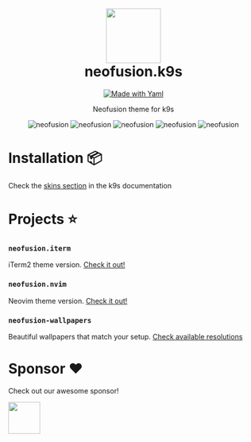 <div align="center">
    <h1>
        <img src="https://i.ibb.co/wMhmrH9/logo.jpg" width="110" />
        <br />neofusion.k9s
    </h1>
</div>

<p align="center"> 
    <a href="#"><img alt="Made with Yaml" src="https://img.shields.io/badge/Made%20with%20Yaml-blueviolet.svg?style=for-the-badge&logo=yaml" style="vertical-align:center" /></a>
</p>

<p align="center">
    Neofusion theme for k9s
</p>

<p align="center">
    <img src="https://i.ibb.co/RBmNbGR/k9s-neofusion-1.png" alt="neofusion" />
    <img src="https://i.ibb.co/rFrL8x7/k9s-neofusion-2.png" alt="neofusion" />
    <img src="https://i.ibb.co/ZxJDc9P/k9s-neofusion-3.png" alt="neofusion" />
    <img src="https://i.ibb.co/9cSzCxL/k9s-neofusion-4.png" alt="neofusion" />
    <img src="https://i.ibb.co/n6Lb4jx/k9s-neofusion-5.png" alt="neofusion" />
</p>

# Installation 📦

Check the [skins section](https://k9scli.io/topics/skins/) in the k9s documentation

# Projects ⭐

### `neofusion.iterm`

iTerm2 theme version. [Check it out!](https://github.com/diegoulloao/neofusion.iterm)

### `neofusion.nvim`

Neovim theme version. [Check it out!](https://github.com/diegoulloao/neofusion.nvim)

### `neofusion-wallpapers`

Beautiful wallpapers that match your setup. [Check available resolutions](https://github.com/diegoulloao/neofusion-wallpapers?tab=readme-ov-file)

# Sponsor ❤️

Check out our awesome sponsor!

<div>
  <a href="https://github.com/NeckBeardPrince" target="_blank">
    <img src="https://avatars.githubusercontent.com/u/6558867" width="64" height="64" />
  </a>
</div>
